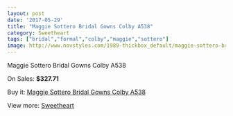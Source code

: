 ```yaml
---
layout: post
date: '2017-05-29'
title: "Maggie Sottero Bridal Gowns Colby A538"
category: Sweetheart
tags: ["bridal","formal","colby","maggie","sottero"]
image: http://www.novstyles.com/1989-thickbox_default/maggie-sottero-bridal-gowns-colby-a538.jpg
---
```

Maggie Sottero Bridal Gowns Colby A538

On Sales: **$327.71**
<a href="https://www.novstyles.com/en/sweetheart/1118-maggie-sottero-bridal-gowns-colby-a538.html"><amp-img layout="responsive" width="600" height="600" src="//www.novstyles.com/1989-thickbox_default/maggie-sottero-bridal-gowns-colby-a538.jpg" alt="Maggie Sottero Bridal Gowns Colby A538 0" /></a>
<a href="https://www.novstyles.com/en/sweetheart/1118-maggie-sottero-bridal-gowns-colby-a538.html"><amp-img layout="responsive" width="600" height="600" src="//www.novstyles.com/1990-thickbox_default/maggie-sottero-bridal-gowns-colby-a538.jpg" alt="Maggie Sottero Bridal Gowns Colby A538 1" /></a>

Buy it: [Maggie Sottero Bridal Gowns Colby A538](https://www.novstyles.com/en/sweetheart/1118-maggie-sottero-bridal-gowns-colby-a538.html "Maggie Sottero Bridal Gowns Colby A538")

View more: [Sweetheart](https://www.novstyles.com/en/7-sweetheart "Sweetheart")